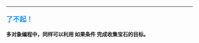 ----------

#### <font color=#1E90FF size=4>**了不起！**</font>



#### 多对象编程中，同样可以利用 **如果条件** 完成收集宝石的目标。